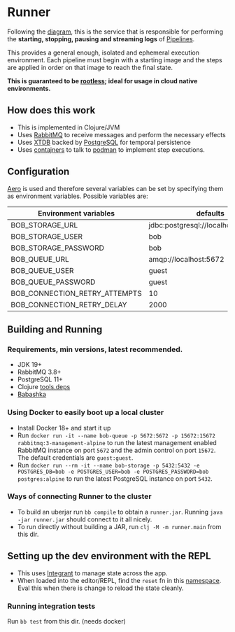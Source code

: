 # Runner

Following the [diagram](https://github.com/bob-cd/bob/issues/70#issuecomment-611661635), this is the service that is responsible for performing the **starting, stopping, pausing and streaming logs** of [Pipelines](https://bob-cd.github.io/pages/concepts/pipeline.html).

This provides a general enough, isolated and ephemeral execution environment. Each pipeline must begin with a starting image and the steps are applied in order on that image to reach the final state.

**This is guaranteed to be [rootless](https://www.zend.com/blog/rootless-containers); ideal for usage in cloud native environments.**

## How does this work
- This is implemented in Clojure/JVM
- Uses [RabbitMQ](https://www.rabbitmq.com/) to receive messages and perform the necessary effects
- Uses [XTDB](https://xtdb.com) backed by [PostgreSQL](https://www.postgresql.org/) for temporal persistence
- Uses [contajners](https://github.com/lispyclouds/contajners) to talk to [podman](https://podman.io/) to implement step executions.

## Configuration
[Aero](https://github.com/juxt/aero) is used and therefore several variables can be set by specifying them as environment variables. Possible variables are:

| Environment variables         | defaults                             |
|-------------------------------|--------------------------------------|
| BOB_STORAGE_URL               | jdbc:postgresql://localhost:5432/bob |
| BOB_STORAGE_USER              | bob                                  |
| BOB_STORAGE_PASSWORD          | bob                                  |
| BOB_QUEUE_URL                 | amqp://localhost:5672                |
| BOB_QUEUE_USER                | guest                                |
| BOB_QUEUE_PASSWORD            | guest                                |
| BOB_CONNECTION_RETRY_ATTEMPTS | 10                                   |
| BOB_CONNECTION_RETRY_DELAY    | 2000                                 |

## Building and Running

### Requirements, min versions, latest recommended.
- JDK 19+
- RabbitMQ 3.8+
- PostgreSQL 11+
- Clojure [tools.deps](https://clojure.org/guides/getting_started)
- [Babashka](https://github.com/babashka/babashka#installation)

### Using Docker to easily boot up a local cluster
- Install Docker 18+ and start it up
- Run `docker run -it --name bob-queue -p 5672:5672 -p 15672:15672 rabbitmq:3-management-alpine` to run the latest management enabled RabbitMQ instance on port `5672` and the admin control on port `15672`. The default credentials are `guest:guest`.
- Run `docker run --rm -it --name bob-storage -p 5432:5432 -e POSTGRES_DB=bob -e POSTGRES_USER=bob -e POSTGRES_PASSWORD=bob postgres:alpine` to run the latest PostgreSQL instance on port `5432`.

### Ways of connecting Runner to the cluster
- To build an uberjar run `bb compile` to obtain a `runner.jar`. Running `java -jar runner.jar` should connect to it all nicely.
- To run directly without building a JAR, run `clj -M -m runner.main` from this dir.

## Setting up the dev environment with the REPL
- This uses [Integrant](https://github.com/weavejester/integrant) to manage state across the app.
- When loaded into the editor/REPL, find the `reset` fn in this [namespace](/runner/src/runner/system.clj). Eval this when there is change to reload the state cleanly.

### Running integration tests
Run `bb test` from this dir. (needs docker)
